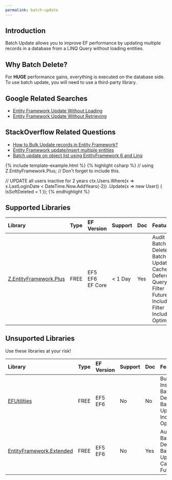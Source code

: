 ```yaml
---
permalink: batch-update
---
```


## Introduction

Batch Update allows you to improve EF performance by updating multiple records in a database from a LINQ Query without loading entities.

## Why Batch Delete?

For **HUGE** performance gains, everything is executed on the database side. To use batch update, you will need to use a third-party library.

## Google Related Searches

 - [Entity Framework Update Without Loading](https://www.google.com/search?q=entity+framework+update+without+loading)
 - [Entity Framework Update Without Retrieving](https://www.google.com/search?q=entity+framework+update+without+retrieving)

## StackOverflow Related Questions

 - [How to Bulk Update records in Entity Framework?](https://stackoverflow.com/questions/44194877/how-to-bulk-update-records-in-entity-framework)
 - [Entity Framework update/insert multiple entities](https://stackoverflow.com/questions/39656794/entity-framework-update-insert-multiple-entities)
 - [Batch update on object list using EntityFramework 6 and Linq](https://stackoverflow.com/questions/30738697/batch-update-on-object-list-using-entityframework-6-and-linq)

{% include template-example.html %} 
{% highlight csharp %}
// using Z.EntityFramework.Plus; // Don't forget to include this.

// UPDATE all users inactive for 2 years
ctx.Users.Where(x => x.LastLoginDate < DateTime.Now.AddYears(-2))
         .Update(x => new User() { IsSoftDeleted = 1 });
{% endhighlight %}

## Supported Libraries

|Library	|Type	|EF Version	|Support	|Doc	|Features|
|:----------|:----------|:----------|:----------|:----------|:----------|
|[Z.EntityFramework.Plus](/ef-plus)	|FREE	|EF5<br>EF6<br>EF Core|	< 1 Day	|Yes    |Audit<br>Batch Delete<br>Batch Update<br>Cache<br>Deferred Query<br>Filter<br>Future<br>Include Filter<br>Include Optimized|

## Unsuported Libraries

Use these libraries at your risk!

|Library	|Type	|EF Version	|Support	|Doc	|Features |
|:--------- |:--------- |:--------- |:--------- |:--------- |:--------- |
|[EFUtilities](/ef-utilities)	|FREE	|EF5<br>EF6	|No	    |No |Bulk Insert<br>Batch Delete<br>Batch Update<br>Include Optimized<br>
|[EntityFramework.Extended](https://github.com/zzzprojects/EntityFramework.Extended)	|FREE	|EF5<br>EF6	|No	    |Yes    |Audit<br>Batch Delete<br>Batch Update<br>Cache<br>Future|

